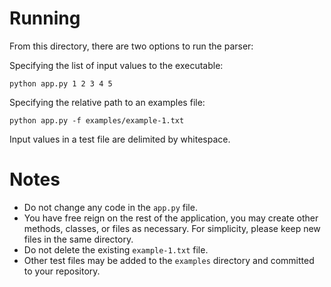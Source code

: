 # Running

From this directory, there are two options to run the parser:

Specifying the list of input values to the executable:

```
python app.py 1 2 3 4 5
```

Specifying the relative path to an examples file:

```
python app.py -f examples/example-1.txt
```

Input values in a test file are delimited by whitespace.

# Notes

* Do not change any code in the `app.py` file.
* You have free reign on the rest of the application, you may create other methods, classes, or files as necessary. For simplicity, please keep new files in the same directory.
* Do not delete the existing `example-1.txt` file.
* Other test files may be added to the `examples` directory and committed to your repository.